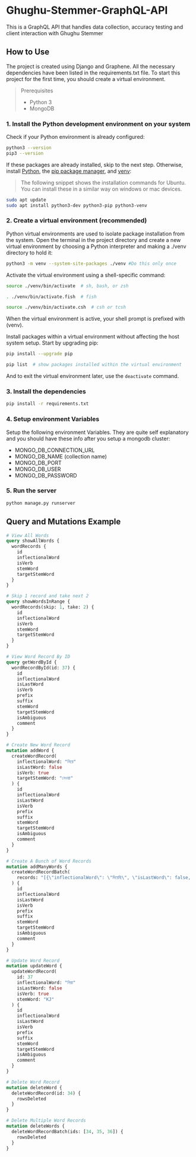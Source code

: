 # Ghughu-Stemmer-GraphQL-API

This is a GraphQL API that handles data collection, accuracy testing and client interaction with Ghughu Stemmer

## How to Use

The project is created using Django and Graphene. All the necessary dependencies have been listed in the requirements.txt file. To start this project for the first time, you should create a virtual environment.

> Prerequisites
>
>- Python 3
>- MongoDB

### 1. Install the Python development environment on your system

Check if your Python environment is already configured:

```bash
python3 --version
pip3 --version
```

If these packages are already installed, skip to the next step. Otherwise, install [Python](https://www.python.org/), the [pip package manager](https://pip.pypa.io/en/stable/installing/), and [venv](https://docs.python.org/3/library/venv.html):

> The following snippet shows the installation commands for Ubuntu. You can install these in a similar way on windows or mac devices.

```bash
sudo apt update
sudo apt install python3-dev python3-pip python3-venv
```

### 2. Create a virtual environment (recommended)

Python virtual environments are used to isolate package installation from the system. Open the terminal in the project directory and create a new virtual environment by choosing a Python interpreter and making a ./venv directory to hold it:

```bash
python3 -m venv --system-site-packages ./venv #Do this only once
```

Activate the virtual environment using a shell-specific command:

```bash
source ./venv/bin/activate  # sh, bash, or zsh

. ./venv/bin/activate.fish  # fish

source ./venv/bin/activate.csh  # csh or tcsh
```

When the virtual environment is active, your shell prompt is prefixed with (venv).

Install packages within a virtual environment without affecting the host system setup. Start by upgrading pip:

```bash
pip install --upgrade pip

pip list  # show packages installed within the virtual environment
```

And to exit the virtual environment later, use the `deactivate` command.

### 3. Install the dependencies

```bash
pip install -r requirements.txt
```

### 4. Setup environment Variables

Setup the following environment Variables. They are quite self explanatory and you should have these info after you setup a mongodb cluster:

- MONGO_DB_CONNECTION_URL
- MONGO_DB_NAME (collection name)
- MONGO_DB_PORT
- MONGO_DB_USER
- MONGO_DB_PASSWORD

### 5. Run the server

```bash
python manage.py runserver
```

## Query and Mutations Example

```graphql
# View All Words
query showAllWords {
  wordRecords {
    id
    inflectionalWord
    isVerb
    stemWord
    targetStemWord
  }
}

# Skip 1 record and take next 2
query showWordsInRange {
  wordRecords(skip: 1, take: 2) {
    id
    inflectionalWord
    isVerb
    stemWord
    targetStemWord
  }
}

# View Word Record By ID
query getWordById {
  wordRecordById(id: 37) {
    id
    inflectionalWord
    isLastWord
    isVerb
    prefix
    suffix
    stemWord
    targetStemWord
    isAmbiguous
    comment
  }
}

# Create New Word Record
mutation addWord {
  createWordRecord(
    inflectionalWord: "নিয়ে"
    isLastWord: false
    isVerb: true
    targetStemWord: "নেওয়া"
  ) {
    id
    inflectionalWord
    isLastWord
    isVerb
    prefix
    suffix
    stemWord
    targetStemWord
    isAmbiguous
    comment
  }
}

# Create A Bunch of Word Records
mutation addManyWords {
  createWordRecordBatch(
    records: "[{\"inflectionalWord\": \"দিয়েছি\", \"isLastWord\": false, \"isVerb\": true,\"targetStemWord\": \"দেওয়া\",\"isAmbiguous\": false }, {\"inflectionalWord\": \"দিচ্ছি\",\"isLastWord\": false,\"isVerb\": true,\"targetStemWord\": \"দেওয়া\",\"isAmbiguous\": false}]"
  ) {
    id
    inflectionalWord
    isLastWord
    isVerb
    prefix
    suffix
    stemWord
    targetStemWord
    isAmbiguous
    comment
  }
}

# Update Word Record
mutation updateWord {
  updateWordRecord(
    id: 37
    inflectionalWord: "নিয়া"
    isLastWord: false
    isVerb: true
    stemWord: "KJ"
  ) {
    id
    inflectionalWord
    isLastWord
    isVerb
    prefix
    suffix
    stemWord
    targetStemWord
    isAmbiguous
    comment
  }
}

# Delete Word Record
mutation deleteWord {
  deleteWordRecord(id: 34) {
    rowsDeleted
  }
}

# Delete Multiple Word Records
mutation deleteWords {
  deleteWordRecordBatch(ids: [34, 35, 36]) {
    rowsDeleted
  }
}
```
